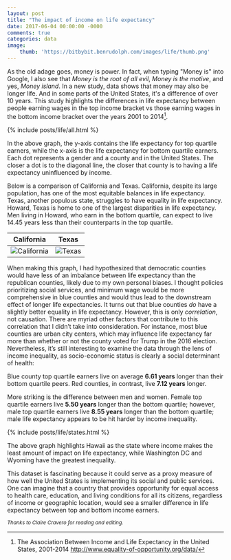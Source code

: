```yaml
---
layout: post
title: "The impact of income on life expectancy"
date: 2017-06-04 00:00:00 -0000
comments: true
categories: data
image:
    thumb: 'https://bitbybit.benrudolph.com/images/life/thumb.png'
---
```


As the old adage goes, money is power. In fact, when typing "Money is" into Google, I also see that *Money is the root of all evil*, *Money is the motive*, and yes, *Money island*. In a new study, data shows that money may also be longer life. And in some parts of the United States, it's a difference of over 10 years. This study highlights the differences in life expectancy between people earning wages in the top income bracket vs those earning wages in the bottom income bracket over the years 2001 to 2014[^1].

<!-- more -->

{% include posts/life/all.html %}

In the above graph, the y-axis contains the life expectancy for top quartile earners, while the x-axis is the life expectancy for bottom quartile earners. Each dot represents a gender and a county and in the United States. The closer a dot is to the diagonal line, the closer that county is to having a life expectancy uninfluenced by income.

Below is a comparison of California and Texas. California, despite its large population, has one of the most equitable balances in life expectancy. Texas, another populous state, struggles to have equality in life expectancy. Howard, Texas is home to one of the largest disparities in life expectancy. Men living in Howard, who earn in the bottom quartile, can expect to live 14.45 years less than their counterparts in the top quartile.

| California | Texas |
|------|---|
| ![California](/images/life/california.png) | ![Texas](/images/life/texas.png) |

When making this graph, I had hypothesized that democratic counties would have less of an imbalance between life expectancy than the republican counties, likely due to my own personal biases. I thought policies prioritizing social services, and minimum wage would be more comprehensive in blue counties and would thus lead to the downstream effect of longer life expectancies. It turns out that blue counties _do_ have a slightly better equality in life expectancy. However, this is only _correlation_, not causation. There are myriad other factors that contribute to this correlation that I didn’t take into consideration. For instance, most blue counties are urban city centers, which may influence life expectancy far more than whether or not the county voted for Trump in the 2016 election. Nevertheless, it’s still interesting to examine the data through the lens of income inequality, as socio-economic status is clearly a social determinant of health:

Blue county top quartile earners live on average **6.61 years** longer than their bottom quartile peers. Red counties, in contrast, live **7.12 years** longer.

More striking is the difference between men and women. Female top quartile earners live **5.50 years** longer than the bottom quartile; however, male top quartile earners live **8.55 years** longer than the bottom quartile; male life expectancy appears to be hit harder by income inequality.

{% include posts/life/states.html %}

The above graph highlights Hawaii as the state where income makes the least amount of impact on life expectancy, while Washington DC and Wyoming have the greatest inequality.

This dataset is fascinating because it could serve as a proxy measure of how well the United States is implementing its social and public services. One can imagine that a country that provides opportunity for equal access to health care, education, and living conditions for all its citizens, regardless of income or geographic location, would see a smaller difference in life expectancy between top and bottom income earners.

*<small>Thanks to Claire Cravero for reading and editing.</small>*

[^1]: The Association Between Income and Life Expectancy in the United States, 2001-2014 http://www.equality-of-opportunity.org/data/


